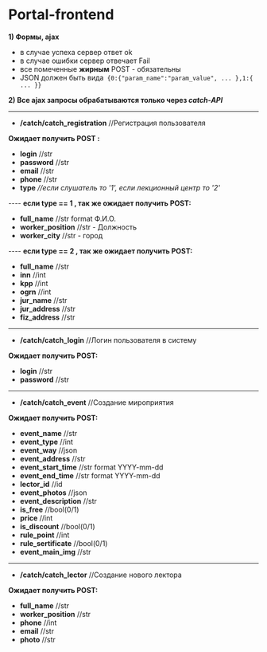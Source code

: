# Portal-frontend

**1) Формы, ajax**
- в случае успеха сервер ответ ok
- в случае ошибки сервер отвечает Fail
- все помеченные **жирным** POST - обязательны
- JSON должен быть вида` {0:{"param_name":"param_value", ... },1:{ ... }}`

**2) Все ajax запросы обрабатываются только через *catch-API***

------------



-  **/catch/catch_registration** //Регистрация пользователя

**Ожидает получить POST :**
- **login** //str
- **password** //str
- **email** //str
- **phone** //str
- **type** *//если слушатель то '1', если лекционный центр то '2'*

---- **если type == 1 , так же ожидает получить POST:**
-  **full_name** //str format Ф.И.О.
-  **worker_position** //str - Должность
-  **worker_city** //str - город

---- **если type == 2 , так же ожидает получить POST:**
-  **full_name** //str
-  **inn** //int
-  **kpp** //int
-  **ogrn** //int
-  **jur_name** //str
-  **jur_address** //str
- **fiz_address** //str


------------



- **/catch/catch_login** //Логин пользователя в систему

**Ожидает получить POST:**

- **login** //str
- **password** //str


------------



- **/catch/catch_event** //Создание мироприятия

**Ожидает получить POST:**

- **event_name** //str
- **event_type** //int
- **event_way** //json
- **event_address** //str
- **event_start_time** //str format YYYY-mm-dd
- **event_end_time** //str format YYYY-mm-dd
- **lector_id** //id
- **event_photos** //json
- **event_description** //str
- **is_free** //bool(0/1)
- **price** //int
- **is_discount** //bool(0/1)
- **rule_point** //int
- **rule_sertificate** //bool(0/1)
- **event_main_img** //str


------------



- **/catch/catch_lector** //Создание нового лектора

**Ожидает получить POST:**

- **full_name** //str
- **worker_position** //str
- **phone** //int
- **email** //str
- **photo** //str
